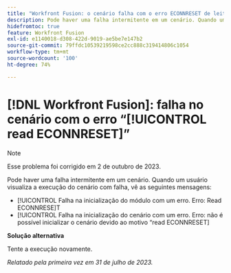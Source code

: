 ```yaml
---
title: "Workfront Fusion: o cenário falha com o erro ECONNRESET de leitura"
description: Pode haver uma falha intermitente em um cenário. Quando um usuário visualiza a execução do cenário de falha, ele vê mensagens de erro que mencionam ECONNRESET lido
hidefromtoc: true
feature: Workfront Fusion
exl-id: e1140018-d308-422d-9019-ae5be7e147b2
source-git-commit: 79ffdc10539219598ce2cc888c319414806c1054
workflow-type: tm+mt
source-wordcount: '100'
ht-degree: 74%

---
```


# [!DNL Workfront Fusion]: falha no cenário com o erro “[!UICONTROL read ECONNRESET]”

>[!NOTE]
>
>Esse problema foi corrigido em 2 de outubro de 2023.

Pode haver uma falha intermitente em um cenário. Quando um usuário visualiza a execução do cenário com falha, vê as seguintes mensagens:

* [!UICONTROL Falha na inicialização do módulo com um erro. Erro: Read ECONNRESE]T
* [!UICONTROL Falha na inicialização do cenário com um erro. Erro: não é possível inicializar o cenário devido ao motivo “read ECONNRESET]

**Solução alternativa**

Tente a execução novamente.

_Relatado pela primeira vez em 31 de julho de 2023._
